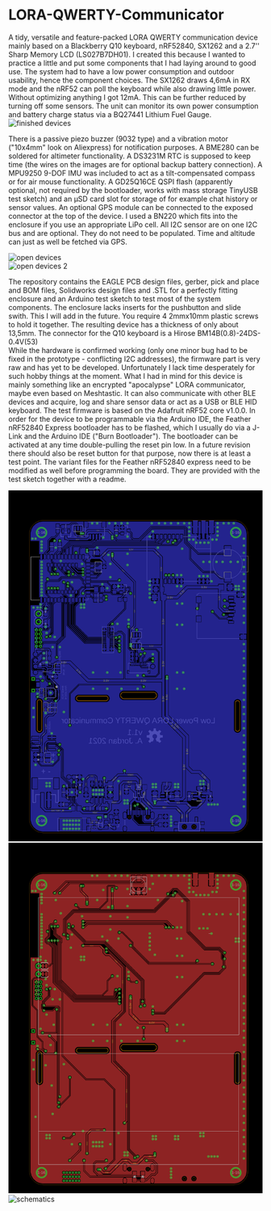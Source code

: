 # LORA-QWERTY-Communicator
A tidy, versatile and feature-packed LORA QWERTY communication device mainly based on a Blackberry Q10 keyboard, nRF52840, SX1262 and a 2.7'' Sharp Memory LCD (LS027B7DH01).
I created this because I wanted to practice a little and put some components that I had laying around to good use. The system had to have a low power consumption and outdoor usability, hence the component choices. The SX1262 draws 4,6mA in RX mode and the nRF52 can poll the keyboard while also drawing little power. Without optimizing anything I got 12mA. This can be further reduced by turning off some sensors. The unit can monitor its own power consumption and battery charge status via a BQ27441 Lithium Fuel Gauge.  
![finished devices](https://github.com/BigCorvus/LORA-QWERTY-Communicator/blob/main/Q10%20Lora%20Communicator/Images/20220512_214537.jpg)  

There is a passive piezo buzzer (9032 type) and a vibration motor ("10x4mm" look on Aliexpress) for notification purposes. A BME280 can be soldered for altimeter functionality. A DS3231M RTC is supposed to keep time (the wires on the images are for optional backup battery connection). A MPU9250 9-DOF IMU was included to act as a tilt-compensated compass or for air mouse functionality. A GD25Q16CE QSPI flash (apparently optional, not required by the bootloader, works with mass storage TinyUSB test sketch) and an µSD card slot for storage of for example chat history or sensor values. An optional GPS module can be connected to the exposed connector at the top of the device. I used a BN220 which fits into the enclosure if you use an appropriate LiPo cell. All I2C sensor are on one I2C bus and are optional. They do not need to be populated. Time and altitude can just as well be fetched via GPS.   

![open devices](https://github.com/BigCorvus/LORA-QWERTY-Communicator/blob/main/Q10%20Lora%20Communicator/Images/20220512_214741.jpg)  
![open devices 2](https://github.com/BigCorvus/LORA-QWERTY-Communicator/blob/main/Q10%20Lora%20Communicator/Images/20220512_214833.jpg)  

The repository contains the EAGLE PCB design files, gerber, pick and place and BOM files, Solidworks design files and .STL for a perfectly fitting enclosure and an Arduino test sketch to test most of the system components. The enclosure lacks inserts for the pushbutton and slide swith. This I will add in the future. You require 4 2mmx10mm plastic screws to hold it together. The resulting device has a thickness of only about 13,5mm. The connector for the Q10 keyboard is a Hirose BM14B(0.8)-24DS-0.4V(53)  
While the hardware is confirmed working (only one minor bug had to be fixed in the prototype - conflicting I2C addresses), the firmware part is very raw and has yet to be developed. Unfortunately I lack time desperately for such hobby things at the moment. What I had in mind for this device is mainly something like an encrypted "apocalypse" LORA communicator, maybe even based on Meshtastic. It can also communicate with other BLE devices and acquire, log and share sensor data or act as a USB or BLE HID keyboard. The test firmware is based on the Adafruit nRF52 core v1.0.0. In order for the device to be programmable via the Arduino IDE, the Feather nRF52840 Express bootloader has to be flashed, which I usually do via a J-Link and the Arduino IDE ("Burn Bootloader"). The bootloader can be activated at any time double-pulling the reset pin low. In a future revision there should also be reset button for that purpose, now there is at least a test point. The variant files for the Feather nRF52840 express need to be modified as well before programming the board. They are provided with the test sketch together with a readme.  

![bottom](https://github.com/BigCorvus/LORA-QWERTY-Communicator/blob/main/Q10%20Lora%20Communicator/Images/q10-lora-bottom.png)  
![top](https://github.com/BigCorvus/LORA-QWERTY-Communicator/blob/main/Q10%20Lora%20Communicator/Images/q10-lora-top.png)  
![schematics](https://github.com/BigCorvus/LORA-QWERTY-Communicator/blob/main/Q10%20Lora%20Communicator/Images/q10-lora-v1.1-schematic.png)



